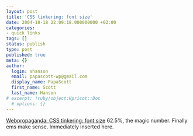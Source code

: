 ```yaml
---
layout: post
title: 'CSS tinkering: font size'
date: 2004-10-18 22:09:18.000000000 +02:00
categories:
- quick links
tags: []
status: publish
type: post
published: true
meta: {}
author:
  login: shanson
  email: papascott-wp@gmail.com
  display_name: PapaScott
  first_name: Scott
  last_name: Hanson
# excerpt: !ruby/object:Hpricot::Doc
  # options: {}
---
```

<p><a title="Webpropaganda: CSS basteln: Schriftgrösse" href="http://www.couchblog.de/webpropaganda/development/527/css-basteln-schriftgrsse">Webpropaganda: CSS tinkering: font size</a> 62.5%, the magic number. Finally ems make sense. Immediately inserted here.</p>
